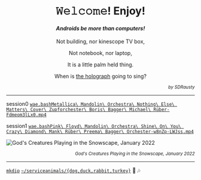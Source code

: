 <h1 align="center">𝚆𝚎𝚕𝚌𝚘𝚖𝚎! Enjoy!</h1>

<h4 align="center"><em>Androids be more than computers!</em></h4>

<p align="center">Not building, nor kinescope TV box,</p>

<p align="center">Not notebook, nor laptop,</p>

<p align="center">It is a little palm held thing.</p>

<p align="center">When is <a href="https://github.com/buildAPKs">the holograph</a> going to sing?</p>

<p align="right"><em><sup>by SDRausty</sup></em></p>

<hr>

session0 [`wae.bash`](https://github.com/WAE/wae/blob/master/wae.bash)[`Metallica\ Mandolin\ Orchestra\ Nothing\ Else\ Matters\ Cover\ Zupforchester\ Boris\ Bagger\ Michael\ Rüber-Fdmeom3lLx0.mp4`](https://github.com/TermuxArch/TermuxArch/blob/master/archlinuxconfig.bash#L1825)

session1 [`wae.bash`](https://github.com/WAE/wae/blob/master/wae.bash)[`Pink\ Floyd\ Mandolin\ Orchestra\ Shine\ On\ You\ Crazy\ Diamond\ Mank\ Rüber\ Preema\ Bagger\ Orchester-w8nZp-LWJss.mp4`](https://github.com/TermuxArch/TermuxArch/blob/master/archlinuxconfig.bash#L1825)

![God's Creatures Playing in the Snowscape, January 2022](https://raw.githubusercontent.com/SDRausty/SDRausty/master/VID_20220107_222225.gif)

<p align="right"><em><sup>God's Creatures Playing in the Snowscape, January 2022</sup></em></p>

<hr>

[`mkdip`](https://github.com/TermuxArch/TermuxArch/blob/master/archlinuxconfig.bash#L484) [`~/serviceanimals/{dog,duck,rabbit,turkey}`](https://github.com/serviceanimals/) 🎵 🎶

<!-- SDRausty/README.md EOF -->
